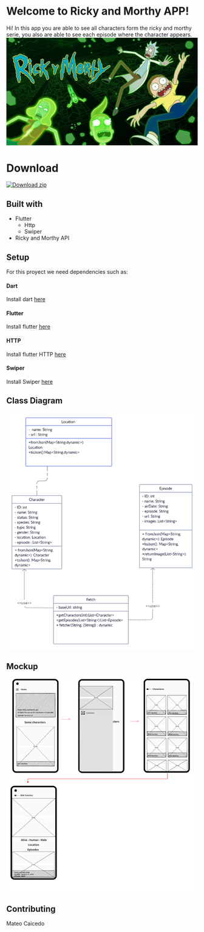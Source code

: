 # Welcome to Ricky and Morthy APP!

 Hi! In this app you are able to see all characters form the ricky and morthy serie, you also are able to see each episode where the character appears.
<img src="assets/header.jpg" alt="Pic"/>

# Download
[![Download zip](https://custom-icon-badges.herokuapp.com/badge/-Download-blue?style=for-the-badge&logo=download&logoColor=white "Download zip")](https://github.com/MateoCaicedoW/RickyMorthyAPI---Flutter/blob/main/files/app-release.apk)

## Built with

- Flutter
	- Http
	- Swiper
- Ricky and Morthy API

## Setup

For this proyect we need dependencies such as:

#### Dart
Install dart [here](https://dart.dev/get-dart/)
#### Flutter
Install flutter [here](https://docs.flutter.dev/get-started/install)
#### HTTP
Install flutter HTTP [here](https://pub.dev/packages/http)
#### Swiper
Install Swiper [here](https://pub.dev/packages/card_swiper/install)

## Class Diagram
<img src="assets/class_diagram.png" alt="Diagram"/>


## Mockup
<img src="assets/wireframe.png" alt="Mockup"/>

## Contributing
Mateo Caicedo